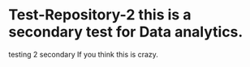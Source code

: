 # Test-Repository-2 this is a secondary test for Data analytics. 
testing 2 secondary
If you think this is crazy. 
